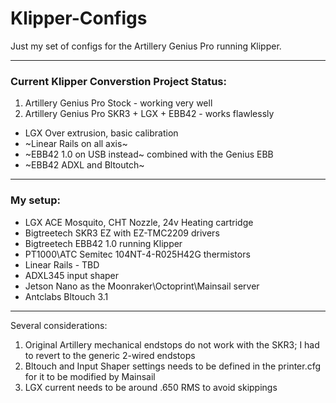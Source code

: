 # Klipper-Configs
Just my set of configs for the Artillery Genius Pro running Klipper.

---------------------------------------------------------------------------------

### Current Klipper Converstion Project Status:
1. Artillery Genius Pro Stock - working very well
2. Artillery Genius Pro SKR3 + LGX + EBB42 - works flawlessly 
  - LGX Over extrusion, basic calibration
  - ~Linear Rails on all axis~
  - ~EBB42 1.0 on USB instead~ combined with the Genius EBB
  - ~EBB42 ADXL and Bltoutch~

---------------------------------------------------------------------------------

### My setup:
- LGX ACE Mosquito, CHT Nozzle, 24v Heating cartridge
- Bigtreetech SKR3 EZ with EZ-TMC2209 drivers
- Bigtreetech EBB42 1.0 running Klipper
- PT1000\ATC Semitec 104NT-4-R025H42G thermistors
- Linear Rails - TBD
- ADXL345 input shaper
- Jetson Nano as the Moonraker\Octoprint\Mainsail server
- Antclabs Bltouch 3.1

---------------------------------------------------------------------------------
Several considerations:
1. Original Artillery mechanical endstops do not work with the SKR3; I had to revert to the generic 2-wired endstops
2. Bltouch and Input Shaper settings needs to be defined in the printer.cfg for it to be modified by Mainsail
3. LGX current needs to be around .650 RMS to avoid skippings
